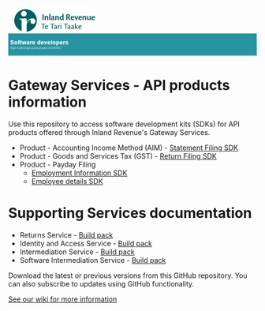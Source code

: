 ![IRD logo](Images/IRlogo.gif)
![Software Dev](Images/SoftwareDev.png)

# Gateway Services - API products information

Use this repository to access software development kits (SDKs) for API products offered through Inland Revenue's Gateway Services. 

* Product - Accounting Income Method (AIM) - [Statement Filing SDK](Product%20-%20AIM)
* Product - Goods and Services Tax (GST) - [Return Filing SDK](Product%20-%20GST)
* Product - Payday Filing 
	- [Employment Information SDK](Product%20-%20Payday%20Filing/Employment%20Information)
	- [Employee details SDK](Product%20-%20Payday%20Filing/Employee%20Details)

# Supporting Services documentation

* Returns Service - [Build pack](Service%20-%20Return/Latest/)
* Identity and Access Service - [Build pack](Service%20-%20Identity%20and%20Access/Latest/)
* Intermediation Service - [Build pack](Service%20-%20Intermediation/Latest/)
* Software Intermediation Service - [Build pack](Service%20-%20Software%20Intermediation/Latest/)

Download the latest or previous versions from this GitHub repository. You can also subscribe to updates using GitHub functionality.

[See our wiki for more information](https://github.com/InlandRevenue/Gateway-Services/wiki)